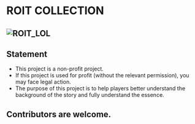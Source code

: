 # ROIT COLLECTION
## ![ROIT_LOL](https://game.gtimg.cn/images/lol/v3/logo-public.png)

## Statement
 - This project is a non-profit project.
 - If this project is used for profit (without the relevant permission), you may face legal action.
 - The purpose of this project is to help players better understand the background of the story and fully understand the essence.

## Contributors are welcome.
